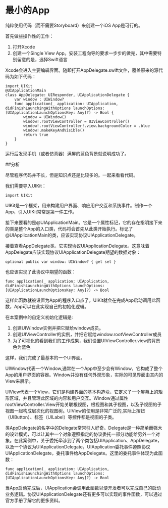 
# 最小的App

纯粹使用代码（而不需要Storyboard）来创建一个iOS App是可行的。

首先做些操作性的工作：

1. 打开Xcode
2. 创建一个Single View App。安装工程向导的要求一步步的做完，其中需要特别留意的是，选择Swift语言

Xcode会进入主要编辑界面。随即打开AppDelegate.swift文件，覆盖原来的源代码为如下代码：

    import UIKit
    @UIApplicationMain
    class AppDelegate: UIResponder, UIApplicationDelegate {
        var window : UIWindow?
        func application(_ application: UIApplication, didFinishLaunchingWithOptions launchOptions: [UIApplicationLaunchOptionsKey: Any]?) -> Bool {
            window = UIWindow()
            window!.rootViewController = UIViewController()
            window!.rootViewController!.view.backgroundColor = .blue
            window!.makeKeyAndVisible()
            return true
        }
    }

运行后发现手机（或者仿真器）满屏的蓝色背景就说明成功了。

##分析

尽管程序代码并不长，但是知识点还是比较多的。一起来看看代码。

我们需要导入UIKit：
    
    import UIKit

UIKit是一个框架，用来构建用户界面、响应用户交互和系统事件。制作一个App，引入UIKit常常是第一件工作。


接下来要看的是@UIApplicationMain。它是一个属性标记，它的存在指明接下来的类是整个App的入口类，代码将会首先从此类开始执行。标记了@UIApplicationMain的类，应该实现协议UIApplicationDelegate。

接着查看AppDelegate类。它实现协议UIApplicationDelegate。这意味着AppDelegate应该实现协议UIApplicationDelegate期望的数据对象：

    optional public var window: UIWindow? { get set }

也应该实现了此协议中期望的函数：

    func application(_ application: UIApplication, didFinishLaunchingWithOptions launchOptions: [UIApplicationLaunchOptionsKey: Any]?) -> Bool 

这样此函数就被设置为App的程序入口点了。UIKit就会在完成App启动调用此函数，App可以在此实现自己的初始化逻辑。

在本案例中的自定义初始化逻辑是:

1. 创建UIWindow实例并把它赋给window成员。
2. 创建UIViewController的实例，并把它赋给window.rootViewController成员
3. 为了可视化的看到我们的工作成果，我们设置UIViewController.view的背景色为蓝色

这样，我们完成了最基本的一个UI界面。

UIWindow代表一个Window,通常在一个App中至少会有Window，它构成了整个App的用户界面的容器。Window并没有任何外观形象，实际的可见界面由其内的View来展示。

UIView代表一个View，它们是构建界面的基本构造块，它定义了一个屏幕上的矩形区域，并且管理此区域的内容和用户交互。Window通过属性rootViewController.View开始关联根视图，根视图和其子视图，以及子视图的子视图一起构成层次化的视图树。UIView的使用是非常广泛的,实际上按钮（UIButton）、标签（UILabel）等控件都是视图的子类。

类AppDelegate的名字中的Delegate常常引人好奇。Delegate是一种简单而强大的设计模式，可以让其中一个对象遵照指定的协议委托一部分功能给另外一个对象。在此案例中，关于委托牵涉到了两个类包括UIApplication、AppDelegate，以及一个协议为UIApplicationDelegate，UIApplication委托事件遵照协议UIApplicationDelegate，委托事件给AppDelegate。这里的委托事件体现为此函数：

    func application(_ application: UIApplication, didFinishLaunchingWithOptions launchOptions: [UIApplicationLaunchOptionsKey: Any]?) -> Bool

当App启动完成后，UIApplication会调用此函数以便开发者可以完成自己的启动业务逻辑。协议UIApplicationDelegate还有更多可以实现的事件函数，可以通过官方手册了解它的更多资料。


